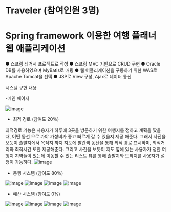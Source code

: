 # Traveler (참여인원 3명)
# Spring framework 이용한 여행 플래너 웹 애플리케이션

● 스프링 레거시 프로젝트로 작성
● 스프링 MVC 기반으로 CRUD 구현
● Oracle DB를 사용하였으며 MyBatis로 매핑
● 웹 어플리케이션을 구동하기 위한 WAS로 Apache Tomcat을 선택
● JSP로 View 구성, Ajax로 데이터 통신

시스템 구현 내용

-메인 페이지

![image](https://user-images.githubusercontent.com/96825988/147810801-abdeed53-2a06-4d2c-80b3-24ab2b347208.png)


- 최적 경로 (참여도 20%)

 최적경로 기능은 사용자가 하루에 3곳을 방문하기 위한 여행지를 정하고 계획을 짰을 때, 어떤 동선 으로 가야 가성비가 좋고 빠르게 갈 수 있을지 제공 해준다. 그래서 사진을 보듯이 출발지에서 목적지 까지 지도에 빨간색 동선을 통해 최적 경로 표시하며, 최적거리와 최적시간 또한 제공해준다. 그리고 사진을 보듯이 지도 옆에 있는 사용자가 정한 여행지 지역들이 있는데 이동할 수 있는 리스트 뷰를 통해 출발지와 도착지를 사용자가 설정이 가능하다.
![image](https://user-images.githubusercontent.com/96825988/147810825-6aac4b06-9454-4a3d-80a6-6a50c24c81bb.png)


- 동행 시스템 (참여도 80%)

![image](https://user-images.githubusercontent.com/96825988/147810927-9ed66f72-9fc0-45b3-a6f5-e9338d7c3da7.png)
![image](https://user-images.githubusercontent.com/96825988/147810931-7e192421-8fd6-4b24-bd54-c8d27af67f52.png)
![image](https://user-images.githubusercontent.com/96825988/147810936-efb2318b-34f9-4963-9ff4-68326e880f4d.png)
![image](https://user-images.githubusercontent.com/96825988/147810942-f0ccd7eb-83c3-4462-ad55-1dcf9156ce5e.png)


- 예산 시스템 (참여도 0%)

![image](https://user-images.githubusercontent.com/96825988/147811029-9b17c3d5-66b0-46e1-8d6a-fa07832d7066.png)
![image](https://user-images.githubusercontent.com/96825988/147811016-66469178-2cc3-4bbc-80f3-59e3e95d4ca8.png)
![image](https://user-images.githubusercontent.com/96825988/147811048-918573c7-fa81-4a4b-bc8d-4ee6d6771b71.png)
![image](https://user-images.githubusercontent.com/96825988/147811054-c9781651-f4fa-4586-bf46-9f8943cc8bb6.png)
